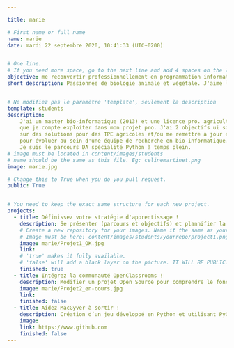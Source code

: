```yaml
---

title: marie

# First name or full name
name: marie
date: mardi 22 septembre 2020, 10:41:33 (UTC+0200)


# One line.
# If you need more space, go to the next line and add 4 spaces on the left, as in 'description'.
objective: me reconvertir professionnellement en programmation informatique pour travailler en freelance ou voluer en bio-informatique. 
short description: Passionnée de biologie animale et végétale. J'aime le sport, la nature (rando montagne, kayak, voyage).


# Ne modifiez pas le paramètre 'template', seulement la description
template: students
description:
    J'ai un master bio-informatique (2013) et une licence pro. agriculture bio (2018)
    que je compte exploiter dans mon projet pro. J'ai 2 objectifs ui sont travailler en freelance
    sur des solutions pour des TPE agricoles et/ou me remettre à jour en génétique, microbiologie etc..
    pour évoluer au sein d'une équipe de recherche en bio-informatique.
    Je suis le parcours DA spécialité Python à temps plein. 
# image must be located in content/images/students
# name should be the same as this file. Eg: celinemartinet.png
image: marie.jpg

# Change this to True when you do you pull request.
public: True


# You need to keep the exact same structure for each new project.
projects:
  - title: Définissez votre stratégie d'apprentissage !
    description: Se présenter (parcours et objectifs) et plannifier la formation.
    # Create a new repository for your images. Name it the same as your nickname and profile picture.
    # Image must be here: content/images/students/yourrepo/project1.png
    image: marie/Projet1_OK.jpg 
    link: 
    # 'true' makes it fully available.
    # 'false' will add a black layer on the picture. IT WILL BE PUBLIC!
    finished: true
  - title: Intégrez la communauté OpenClassrooms !
    description: Modifier un projet Open Source pour comprendre le fonctionnement de Git, de Github et des pull requests. 
    image: marie/Projet2_en-cours.jpg
    link: 
    finished: false 
  - title: Aidez MacGyver à sortir !
    description: Création d’un jeu développé en Python et utilisant PyGame.
    image: 
    link: https://www.github.com
    finished: false
---
```

